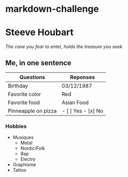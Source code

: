 # markdown-challenge
# Steeve Houbart
*The cave you fear to enter, holds the treasure you seek*
## Me, in one sentence
| Questions | Reponses |
| --------- | -------- |
| Birthday | 03/12/1987 |
| Favorite color | Red |
| Favorite food | Asian Food |
| Pinneapple on pizza | - [ ] Yes - [x] No |
### Hobbies
* Musiques 
    * Metal
    * Nordic/Folk
    * Rap
    * Electro
* Graphisme
* Tattoo